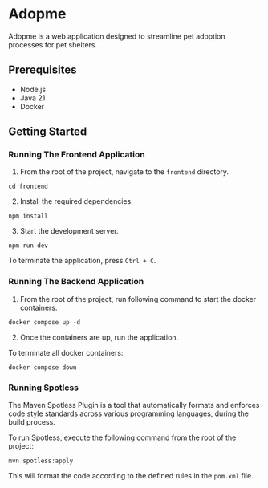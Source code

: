 # Adopme
Adopme is a web application designed to streamline pet adoption processes for pet shelters.

## Prerequisites
- Node.js
- Java 21
- Docker

## Getting Started
### Running The Frontend Application
1. From the root of the project, navigate to the `frontend` directory.
```shell
cd frontend
```
2. Install the required dependencies.
```shell
npm install
```
3. Start the development server.
```shell
npm run dev
```
To terminate the application, press `Ctrl + C`.

### Running The Backend Application
1. From the root of the project, run following command to start the docker containers.
```shell
docker compose up -d
```
2. Once the containers are up, run the application.

To terminate all docker containers:
```shell
docker compose down
```
### Running Spotless
The Maven Spotless Plugin is a tool that automatically formats and enforces code style standards across various programming languages, during the build process.

To run Spotless, execute the following command from the root of the project:
```shell
mvn spotless:apply
```
This will format the code according to the defined rules in the `pom.xml` file.